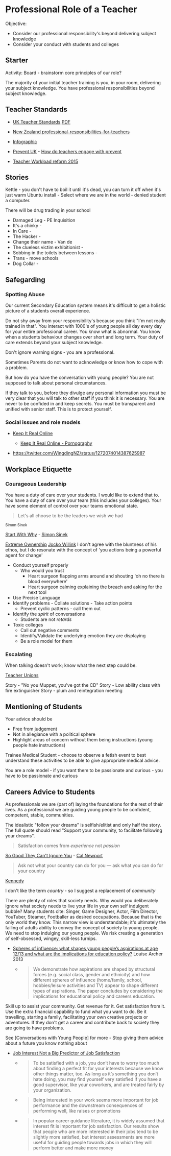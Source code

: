 Professional Role of a Teacher
==============================

Objective:
* Consider our professional responsibility's beyond delivering subject knowledge
* Consider your conduct with students and colleges


Starter
-------

Activity: Board - brainstorm core principles of our role?

The majority of your initial teacher training is you, in your room, delivering your subject knowledge.
You have professional responsibilities beyond subject knowledge.


Teacher Standards
-----------------

* [UK Teacher Standards](https://www.gov.uk/government/publications/teachers-standards) [PDF](https://assets.publishing.service.gov.uk/government/uploads/system/uploads/attachment_data/file/665520/Teachers__Standards.pdf)
* [New Zealand professional-responsibilities-for-teachers](https://education.nsw.gov.au/about-us/jobs-and-opportunities/school-careers/teachers/professional-responsibilities-for-teachers)
* [Infographic](https://infograph.venngage.com/p/230898/roles-and-responsibilities-of-a-professional-teacher)

* [Prevent UK](https://assets.publishing.service.gov.uk/government/uploads/system/uploads/attachment_data/file/445977/3799_Revised_Prevent_Duty_Guidance__England_Wales_V2-Interactive.pdf) - [How do teachers engage with prevent](https://crestresearch.ac.uk/comment/lewis-teachers-engage-prevent/)
* [Teacher Workload reform 2015](https://www.gov.uk/government/publications/reducing-teachers-workload/reducing-teachers-workload)


Stories
-------

Kettle - you don't have to boil it until it's dead, you can turn it off when it's just warm
Ubuntu install - Select where we are in the world - denied student a computer.

There will be drug trading in your school

* Damaged Leg - PE Inquisition
* It's a chinky -
* In Care -
* The Hacker -
* Change their name - Van de
* The clueless victim exhibitionist -
* Sobbing in the toilets between lessons -
* Trans - move schools
* Dog Collar -


Safegarding
-----------

### Spotting Abuse

Our current Secondary Education system means it's difficult to get a holistic picture of a students overall experience.

Do not shy away from your responsibility's because you think "I'm not really trained in that".
You interact with 1000's of young people all day every day for your entire professional career.
You know what is abnormal.
You know when a students behaviour changes over short and long term.
Your duty of care extends beyond your subject knowledge.

Don't ignore warning signs - you are a professional.

Sometimes Parents do not want to acknowledge or know how to cope with a problem.

But how do you have the conversation with young people?
You are not supposed to talk about personal circumstances.

If they talk to you, before they divulge any personal information you must be very clear that you will talk to other staff if you think it is necessary.
You are never to be confided in and keep secrets. You must be transparent and unified with senior staff.
This is to protect yourself.

### Social issues and role models

* [Keep It Real Online](https://www.keepitrealonline.govt.nz/)
    * [Keep It Real Online - Pornography](https://www.bestadsontv.com/ad/116227/Keep-It-Real-Onilne-Keep-It-Real-Online-Pornography)

* https://twitter.com/WingdingNZ/status/1272074014387625987


Workplace Etiquette
-------------------

### Courageous Leadership

You have a duty of care over your students.
I would like to extend that to.
You have a duty of care over your team (this includes your colleges).
Your have some element of control over your teams emotional state.

> Let's all choose to be the leaders we wish we had

<sub>Simon Sinek</sub>

[Start With Why](https://startwithwhy.com/) - [Simon Sinek](https://en.wikipedia.org/wiki/Simon_Sinek)

[Extreme Ownership](https://www.amazon.co.uk/Extreme-Ownership-Jocko-Willink/dp/1250067057) [Jocko Willink](https://en.wikipedia.org/wiki/Jocko_Willink)
I don't agree with the bluntness of his ethos, but I do resonate with the concept of 'you actions being a powerful agent for change'

* Conduct yourself properly
    * Who would you trust
        * Heart surgeon flapping arms around and shouting 'oh no there is blood everywhere'
        * Heart surgeon calming explaining the breach and asking for the next tool
* Use Precise Language
* Identify problems - Collate solutions - Take action points
    * Prevent cyclic patterns - call them out
* Identify the *spirit* of conversations
    * Students are not _retards_
* Toxic colleges
    * Call out negative comments
    * Identify/Validate the underlying emotion they are displaying
    * Be a role model for them

### Escalating

When talking doesn't work; know what the next step could be.

[Teacher Unions](https://en.wikipedia.org/wiki/Teachers%27_trade_unions_in_the_United_Kingdom)

Story - "No you Muppet, you've got the CD"
Story - Low ability class with fire extinguisher
Story - plum and reintegration meeting


Mentioning of Students
----------------------

Your advice should be
* Free from judgement
* Not in allegiance with a political sphere
* Highlight areas of concern without them being instructions (young people hate instructions)

Trainee Medical Student - choose to observe a fetish event to best understand these activities to be able to give appropriate medical advice.

You are a role model - if you want them to be passionate and curious - you have to be passionate and curious


Careers Advice to Students
--------------------------

As professionals we are (part of) laying the foundations for the rest of their lives.
As a professional we are guiding young people to be confident, competent, stable, communities.

The idealistic "follow your dreams" is selfish/elitist and only half the story.
The full quote should read "Support your community, to facilitate following your dreams".

> Satisfaction comes from *experience* not _passion_

[So Good They Can't Ignore You](https://www.amazon.co.uk/Good-They-Cant-Ignore-You/dp/0349415862) - [Cal Newport](https://en.wikipedia.org/wiki/Cal_Newport)

> Ask not what your country can do for you — ask what you can do for your country

[Kennedy](https://en.wikipedia.org/wiki/Inauguration_of_John_F._Kennedy)

I don't like the term _country_ - so I suggest a replacement of _community_

There are plenty of roles that society needs.
Why would you deliberately ignore what society needs to live your life in your own self indulgent bubble?
Many students cite: Singer, Game Designer, Actor, Film Director, YouTuber, Steamer, Footballer as desired occupations. Because that is the only world they know.
This narrow view is understandable; it's ultimately the failing of adults ability to convey the concept of society to young people.
We need to stop indulging our young people. We risk creating a generation of self-obsessed, wingey, skill-less turnips.

* [Spheres of influence: what shapes young people’s aspirations at age 12/13 and what are the implications for education policy?](https://www.tandfonline.com/doi/abs/10.1080/02680939.2013.790079) Louise Archer 2013
    * > We demonstrate how aspirations are shaped by structural forces (e.g. social class, gender and ethnicity) and how different spheres of influence (home/family, school, hobbies/leisure activities and TV) appear to shape different types of aspirations. The paper concludes by considering the implications for educational policy and careers education.

Skill up to assist your community.
Get revenue for it.
Get satisfaction from it.
Use the extra financial capability to fund what you want to do. Be it travelling, starting a family, facilitating your own creative projects or adventures.
If they don't get a career and contribute back to society they are going to have problems.


See [Conversations with Young People] for more - Stop giving them advice about a future you know nothing about

* [Job Interest Not a Big Predictor of Job Satisfaction ](https://uh.edu/news-events/stories/2020/november-2020/11112020-kevin-hoff-interest-job-satisfaction.php)
    * > To be satisfied with a job, you don’t have to worry too much about finding a perfect fit for your interests because we know other things matter, too. As long as it’s something you don’t hate doing, you may find yourself very satisfied if you have a good supervisor, like your coworkers, and are treated fairly by your organization.
    * > Being interested in your work seems more important for job performance and the downstream consequences of performing well, like raises or promotions
    * > In popular career guidance literature, it is widely assumed that interest fit is important for job satisfaction. Our results show that people who are more interested in their jobs tend to be slightly more satisfied, but interest assessments are more useful for guiding people towards jobs in which they will perform better and make more money

